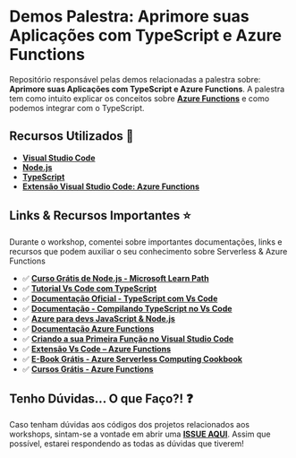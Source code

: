 # Demos Palestra: Aprimore suas Aplicações com TypeScript e Azure Functions

Repositório responsável pelas demos relacionadas a palestra sobre: **Aprimore suas Aplicações com TypeScript e Azure Functions**.
A palestra tem como intuito explicar os conceitos sobre **[Azure Functions](https://azure.microsoft.com/services/functions/?WT.mc_id=javascript-15130-gllemos)** e como podemos integrar com o TypeScript.

## Recursos Utilizados 🚀

* **[Visual Studio Code](https://code.visualstudio.com/?WT.mc_id=javascript-15130-gllemos)**
* **[Node.js](https://nodejs.org/en/)**
* **[TypeScript](https://www.typescriptlang.org/)**
* **[Extensão Visual Studio Code: Azure Functions](https://marketplace.visualstudio.com/items?itemName=ms-azuretools.vscode-azurefunctions&WT.mc_id=javascript-15130-gllemos)**

## Links & Recursos Importantes ⭐️

Durante o workshop, comentei sobre importantes documentações, links e recursos que podem auxiliar o seu conhecimento sobre Serverless & Azure Functions

- ✅ **[Curso Grátis de Node.js - Microsoft Learn Path](https://docs.microsoft.com/learn/paths/build-javascript-applications-nodejs/?WT.mc_id=javascript-15130-gllemos)**
- ✅ **[Tutorial Vs Code com TypeScript](https://code.visualstudio.com/docs/typescript/typescript-tutorial?WT.mc_id=javascript-15130-gllemos)**
- ✅ **[Documentação Oficial - TypeScript com Vs Code](https://code.visualstudio.com/docs/languages/typescript?WT.mc_id=javascript-15130-gllemos)**
- ✅ **[Documentação - Compilando TypeScript no Vs Code](https://code.visualstudio.com/docs/typescript/typescript-compiling?WT.mc_id=javascript-15130-gllemos)**
- ✅ **[Azure para devs JavaScript & Node.js](https://docs.microsoft.com/javascript/azure/?WT.mc_id=javascript-15130-gllemos&view=azure-node-latest)**
- ✅ **[Documentação Azure Functions](https://docs.microsoft.com/azure/azure-functions/?WT.mc_id=javascript-15130-gllemos)**
- ✅ **[Criando a sua Primeira Função no Visual Studio Code](https://docs.microsoft.com/azure/azure-functions/functions-create-first-function-vs-code?WT.mc_id=javascript-15130-gllemos)**
- ✅ **[Extensão Vs Code – Azure Functions](https://marketplace.visualstudio.com/items?itemName=ms-azuretools.vscode-azurefunctions&WT.mc_id=javascript-15130-gllemos)**
- ✅ **[E-Book Grátis - Azure Serverless Computing Cookbook](https://azure.microsoft.com/resources/azure-serverless-computing-cookbook/?WT.mc_id=javascript-15130-gllemos)**
- ✅ **[Cursos Grátis - Azure Functions](https://docs.microsoft.com/learn/paths/create-serverless-applications/?WT.mc_id=javascript-15130-gllemos)**

## Tenho Dúvidas... O que Faço?! ❓

Caso tenham dúvidas aos códigos dos projetos relacionados aos workshops, sintam-se a vontade em abrir uma **[ISSUE AQUI](https://github.com/glaucia86/typescript-azure-functions/issues)**. Assim que possível, estarei respondendo as todas as dúvidas que tiverem!


